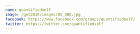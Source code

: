 ```yaml
---
name: quantifiedself
image: /get2016/images/QS_300.jpg
facebook: https://www.facebook.com/groups/quantifiedself/
twitter: https://twitter.com/quantifiedself
---
```

